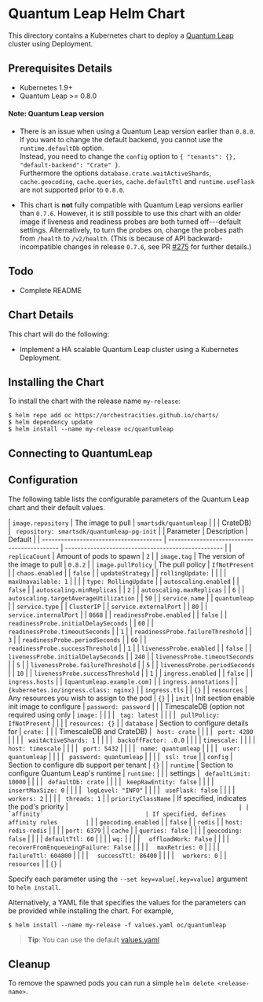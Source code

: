 # Quantum Leap Helm Chart

This directory contains a Kubernetes chart to deploy a [Quantum Leap](https://github.com/smartsdk/ngsi-timeseries-api) cluster using Deployment.

## Prerequisites Details

- Kubernetes 1.9+
- Quantum Leap >= 0.8.0

#### Note: Quantum Leap version

- There is an issue when using a Quantum Leap version earlier than `0.8.0`.  
  If you want to change the default backend, you cannot use the
  `runtime.defaultDb` option.  
  Instead, you need to change the `config` option
  to `{ "tenants": {}, "default-backend": "Crate" }`.  
  Furthermore the options `database.crate.waitActiveShards`, `cache.geocoding`,
  `cache.queries`, `cache.defaultTtl` and `runtime.useFlask` are not supported
  prior to `0.8.0`.

- This chart is **not** fully compatible with Quantum Leap versions earlier
  than `0.7.6`. However, it is still possible to use this chart with an older
  image if liveness and readiness probes are both turned off---default settings.
  Alternatively, to turn the probes on, change the probes path from `/health`
  to `/v2/health`. (This is because of API backward-incompatible changes in
  release `0.7.6`, see PR [#275](https://github.com/smartsdk/ngsi-timeseries-api/pull/275)
  for further details.)

## Todo

- Complete README

## Chart Details

This chart will do the following:

- Implement a HA scalable Quantum Leap cluster using a Kubernetes Deployment.

## Installing the Chart

To install the chart with the release name `my-release`:

```console
$ helm repo add oc https://orchestracities.github.io/charts/
$ helm dependency update
$ helm install --name my-release oc/quantumleap
```

## Connecting to QuantumLeap

## Configuration

The following table lists the configurable parameters of the Quantum Leap chart and their default values.

| `image.repository`                     | The image to pull                           | `smartsdk/quantumleap`                      |
|                                        | CrateDB)                                    | ` repository: smartsdk/quantumleap-pg-init` |
| Parameter                              | Description                                 | Default                                            |
| -------------------------------------- | ------------------------------------------- | -------------------------------------------------- |
| `replicaCount`                         | Amount of pods to spawn                     | `2`                                                |
| `image.tag`                            | The version of the image to pull            | `0.8.2`                                            |
| `image.pullPolicy`                     | The pull policy                             | `IfNotPresent`                                     |
| `chaos.enabled`                        |                                             | `false`                                            |
| `updateStrategy`                       |                                             | `rollingUpdate:`                                   |
|                                        |                                             | ` maxUnavailable: 1`                               |
|                                        |                                             | `type: RollingUpdate`                              |
| `autoscaling.enabled`                  |                                             | `false`                                            |
| `autoscaling.minReplicas`              |                                             | `2`                                                |
| `autoscaling.maxReplicas`              |                                             | `6`                                                |
| `autoscaling.targetAverageUtilization` |                                             | `50`                                               |
| `service.name`                         |                                             | `quantumleap`                                      |
| `service.type`                         |                                             | `ClusterIP`                                        |
| `service.externalPort`                 |                                             | `80`                                               |
| `service.internalPort`                 |                                             | `8668`                                             |
| `readinessProbe.enabled`               |                                             | `false`                                            |
| `readinessProbe.initialDelaySeconds`   |                                             | `60`                                               |
| `readinessProbe.timeoutSeconds`        |                                             | `1`                                                |
| `readinessProbe.failureThreshold`      |                                             | `3`                                                |
| `readinessProbe.periodSeconds`         |                                             | `60`                                               |
| `readinessProbe.successThreshold`      |                                             | `1`                                                |
| `livenessProbe.enabled`                |                                             | `false`                                            |
| `livenessProbe.initialDelaySeconds`    |                                             | `240`                                              |
| `livenessProbe.timeoutSeconds`         |                                             | `5`                                                |
| `livenessProbe.failureThreshold`       |                                             | `5`                                                |
| `livenessProbe.periodSeconds`          |                                             | `10`                                               |
| `livenessProbe.successThreshold`       |                                             | `1`                                                |
| `ingress.enabled`                      |                                             | `false`                                            |
| `ingress.hosts`                        |                                             | `[quantumleap.example.com]`                        |
| `ingress.annotations`                  |                                             | `{kubernetes.io/ingress.class: nginx}`             |
| `ingress.tls`                          |                                             | `{}`                                               |
| `resources`                            | Any resources you wish to assign to the pod | `{}`                                               |
| `init`                                 | Init section enable init image to configure | `password: password`                               |
|                                        | TimescaleDB (option not required using only | `image:`                                           |
|                                        |                                             | ` tag: latest`                                     |
|                                        |                                             | ` pullPolicy: IfNotPresent`                        |
|                                        |                                             | `resources: {}`                                    |
| `database`                             | Section to configure details for            | `crate:`                                           |
|                                        | TimescaleDB and CrateDB)                    | ` host: crate`                                     |
|                                        |                                             | ` port: 4200`                                      |
|                                        |                                             | ` waitActiveShards: 1`                             |
|                                        |                                             | ` backoffFactor: .0.0`                             |
|                                        |                                             | `timescale:`                                       |
|                                        |                                             | ` host: timescale`                                 |
|                                        |                                             | ` port: 5432`                                      |
|                                        |                                             | ` name: quantumleap`                               |
|                                        |                                             | ` user: quantumleap`                               |
|                                        |                                             | ` password: quantumleap`                           |
|                                        |                                             | ` ssl: true`                                       |
| `config`                               | Section to configure db support per tenant  | `{}`                                               |
| `runtime`                              | Section to configure Quantum Leap's runtime | `runtime:`                                         |
|                                        | settings                                    | ` defaultLimit: 10000`                             |
|                                        |                                             | ` defaultDb: crate`                                |
|                                        |                                             | ` keepRawEntity: false`                            |
|                                        |                                             | ` insertMaxSize: 0`                                |
|                                        |                                             | ` logLevel: "INFO"`                                |
|                                        |                                             | ` useFlask: false`                                 |
|                                        |                                             | ` workers: 2`                                      |
|                                        |                                             | ` threads: 1`                                      |
| `priorityClassName`                    | If specified, indicates the pod's priority  | ``                                                 |
| `affinity`                             | If specified, defines affinity rules        | ``                                                 |
| `geocoding.enabled`                    |                                             | `false`                                            |
| `redis`                                |                                             | `host: redis-redis`                                |
|                                        |                                             | `port: 6379`                                       |
| `cache`                                |                                             | `queries: false`                                   |
|                                        |                                             | `geocoding: false`                                 |
|                                        |                                             | `defaultTtl: 60`                                   |
|                                        |                                             | `wq:`                                              |
|                                        |                                             | `  offloadWork: False`                             |
|                                        |                                             | `  recoverFromEnqueueingFailure: False`            |
|                                        |                                             | `  maxRetries: 0`                                  |
|                                        |                                             | `  failureTtl: 604800`                             |
|                                        |                                             | `  successTtl: 86400`                              |
|                                        |                                             | `  workers: 0`                                     |
| `resources`                            |                                             | `{}`                                               |

Specify each parameter using the `--set key=value[,key=value]` argument to `helm install`.

Alternatively, a YAML file that specifies the values for the parameters can be provided while installing the chart. For example,

```console
$ helm install --name my-release -f values.yaml oc/quantumleap
```

> **Tip**: You can use the default [values.yaml](values.yaml)

## Cleanup

To remove the spawned pods you can run a simple `helm delete <release-name>`.
